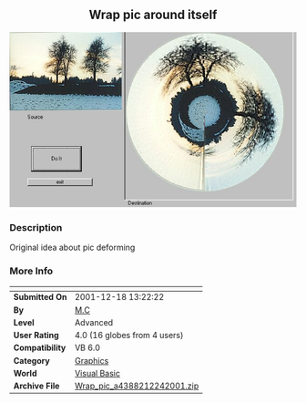 ﻿<div align="center">

## Wrap pic around itself

<img src="PIC2001122485014398.jpg">
</div>

### Description

Original idea about pic deforming
 
### More Info
 


<span>             |<span>
---                |---
**Submitted On**   |2001-12-18 13:22:22
**By**             |[M\.C](https://github.com/Planet-Source-Code/PSCIndex/blob/master/ByAuthor/m-c.md)
**Level**          |Advanced
**User Rating**    |4.0 (16 globes from 4 users)
**Compatibility**  |VB 6\.0
**Category**       |[Graphics](https://github.com/Planet-Source-Code/PSCIndex/blob/master/ByCategory/graphics__1-46.md)
**World**          |[Visual Basic](https://github.com/Planet-Source-Code/PSCIndex/blob/master/ByWorld/visual-basic.md)
**Archive File**   |[Wrap\_pic\_a4388212242001\.zip](https://github.com/Planet-Source-Code/m-c-wrap-pic-around-itself__1-30085/archive/master.zip)








